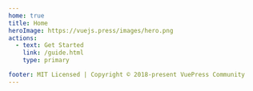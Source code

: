 ```yaml
---
home: true
title: Home
heroImage: https://vuejs.press/images/hero.png
actions:
  - text: Get Started
    link: /guide.html
    type: primary

footer: MIT Licensed | Copyright © 2018-present VuePress Community
---
```

